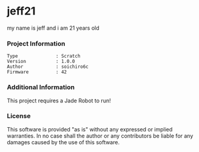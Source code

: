 jeff21
================

my name is jeff and i am 21 years old

### Project Information
```
Type              : Scratch
Version           : 1.0.0
Author            : soichiro6c
Firmware          : 42
```

### Additional Information
This project requires a Jade Robot to run!

### License
This software is provided "as is" without any expressed or implied warranties.  In no case shall the author or any contributors be liable for any damages caused by the use of this software.

